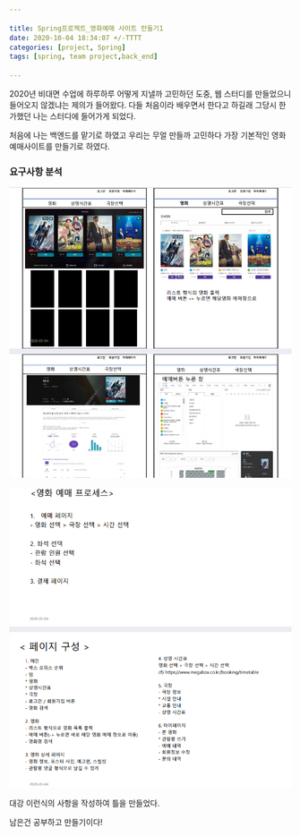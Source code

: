 ```yaml
---

title: Spring프로젝트_영화예매 사이트 만들기1
date: 2020-10-04 18:34:07 +/-TTTT
categories: [project, Spring]
tags: [spring, team project,back_end] 

---
```



2020년 비대면 수업에 하루하루 어떻게 지낼까 고민하던 도중, 웹 스터디를 만들었으니 들어오지 않겠냐는 제의가 들어왔다.  다들 처음이라 배우면서 한다고 하길래 그당시 한가했던 나는 스터디에 들어가게 되었다.



처음에 나는 백엔드를 맡기로 하였고 우리는 무얼 만들까 고민하다 가장 기본적인 영화예매사이트를 만들기로 하였다.



### 요구사항 분석

![mv_1](/assets/poastimg/mv_1.PNG)

![mv_2](/assets/poastimg/mv_2.PNG)



대강 이런식의 사항을 작성하여 틀을 만들었다.



남은건 공부하고 만들기이다!